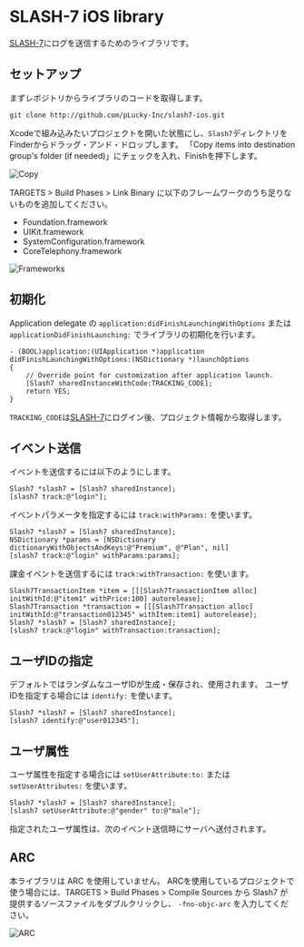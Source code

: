 # SLASH-7 iOS library

[SLASH-7](http://www.slash-7.com/)にログを送信するためのライブラリです。

## セットアップ

まずレポジトリからライブラリのコードを取得します。

````
git clone http://github.com/pLucky-Inc/slash7-ios.git
````

Xcodeで組み込みたいプロジェクトを開いた状態にし、`Slash7`ディレクトリをFinderからドラッグ・アンド・ドロップします。
「Copy items into destination group's folder (if needed)」にチェックを入れ、Finishを押下します。

![Copy][copy]

TARGETS > Build Phases > Link Binary に以下のフレームワークのうち足りないものを追加してください。

* Foundation.framework
* UIKit.framework
* SystemConfiguration.framework
* CoreTelephony.framework

![Frameworks][frameworks]

## 初期化

Application delegate の `application:didFinishLaunchingWithOptions` または `applicationDidFinishLaunching:` でライブラリの初期化を行います。

````
- (BOOL)application:(UIApplication *)application didFinishLaunchingWithOptions:(NSDictionary *)launchOptions
{
    // Override point for customization after application launch.
    [Slash7 sharedInstanceWithCode:TRACKING_CODE];
    return YES;
}
````

`TRACKING_CODE`は[SLASH-7](http://www.slash-7.com/)にログイン後、プロジェクト情報から取得します。

## イベント送信

イベントを送信するには以下のようにします。

````
Slash7 *slash7 = [Slash7 sharedInstance];
[slash7 track:@"login"];
````

イベントパラメータを指定するには `track:withParams:` を使います。

````
Slash7 *slash7 = [Slash7 sharedInstance];
NSDictionary *params = [NSDictionary dictionaryWithObjectsAndKeys:@"Premium", @"Plan", nil]
[slash7 track:@"login" withParams:params];
````

課金イベントを送信するには `track:withTransaction:` を使います。

````
Slash7TransactionItem *item = [[[Slash7TransactionItem alloc] initWithId:@"item1" withPrice:100] autorelease];
Slash7Transaction *transaction = [[[Slash7Transaction alloc] initWithId:@"transaction012345" withItem:item1] autorelease];
Slash7 *slash7 = [Slash7 sharedInstance];
[slash7 track:@"login" withTransaction:transaction];
````

## ユーザIDの指定

デフォルトではランダムなユーザIDが生成・保存され、使用されます。
ユーザIDを指定する場合には `identify:` を使います。

````
Slash7 *slash7 = [Slash7 sharedInstance];
[slash7 identify:@"user012345"];
````

## ユーザ属性

ユーザ属性を指定する場合には `setUserAttribute:to:` または `setUserAttributes:` を使います。

````
Slash7 *slash7 = [Slash7 sharedInstance];
[slash7 setUserAttribute:@"gender" to:@"male"];
````

指定されたユーザ属性は、次のイベント送信時にサーバへ送付されます。 
 
## ARC
 
本ライブラリは ARC を使用していません。
ARCを使用しているプロジェクトで使う場合には、TARGETS > Build Phases > Compile Sources から Slash7 が提供するソースファイルをダブルクリックし、 `-fno-objc-arc` を入力してください。

![ARC][arc]

[copy]: https://raw.github.com/pLucky-Inc/slash7-ios/master/Docs/Images/copy.png "Copy"
[frameworks]: https://raw.github.com/pLucky-Inc/slash7-ios/master/Docs/Images/frameworks.png "Frameworks"
[arc]: https://raw.github.com/pLucky-Inc/slash7-ios/master/Docs/Images/arc.png "ARC"

